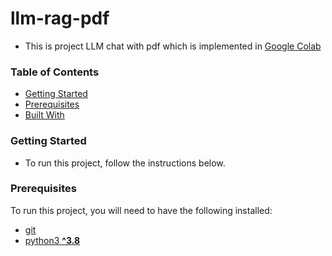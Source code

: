 # llm-rag-pdf
- This is project LLM chat with pdf which is implemented in [Google Colab](https://colab.research.google.com/drive/1yG63EQk04oxfXdEdxQJHrF4meVE23Ae0?usp=sharing)

### Table of Contents

- [Getting Started](#getting-started)
- [Prerequisites](#prerequisites)
- [Built With](#built-with)

### Getting Started
- To run this project, follow the instructions below.
### Prerequisites

To run this project, you will need to have the following installed:
- [git](https://https://git-scm.com/book/en/v2/Getting-Started-Installing-Git)
- [python3 **^3.8**](https://www.python.org/)
